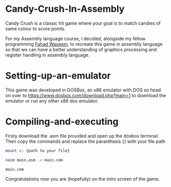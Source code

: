 # Candy-Crush-In-Assembly
Candy Crush is a classic hit game where your goal is to match candies of same colour to score points.

For my Assembly language course, I decided, alongside my fellow programming [Fahad Waseem](https://github.com/Fahadw9), to recreate this game in assembly language so that we can have a better understanding of graphics processing and register handling in assembly language.

# Setting-up-an-emulator
This game was developed in DOSBox, an x86 emulator with DOS so head on over to https://www.dosbox.com/download.php?main=1 to download the emulator or run any other x86 dos emulator.

# Compiling-and-executing
Firsty download the .asm file provided and open up the dosbox terminal.
Then copy the commands and replace the paranthesis {} with your file path

```bash
mount c: {path to your file}
```

```bash
nasm main.asm -o main.com
```

```bash
main.com
```

Congratulations now you are (hopefully) on the intro screen of the game.
